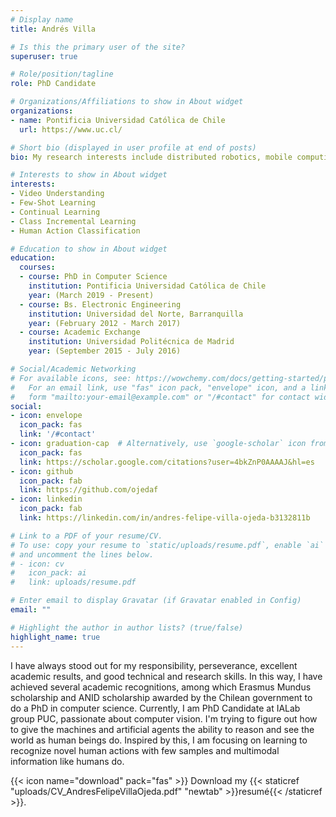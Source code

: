 ```yaml
---
# Display name
title: Andrés Villa

# Is this the primary user of the site?
superuser: true

# Role/position/tagline
role: PhD Candidate

# Organizations/Affiliations to show in About widget
organizations:
- name: Pontificia Universidad Católica de Chile
  url: https://www.uc.cl/

# Short bio (displayed in user profile at end of posts)
bio: My research interests include distributed robotics, mobile computing and programmable matter.

# Interests to show in About widget
interests:
- Video Understanding
- Few-Shot Learning
- Continual Learning
- Class Incremental Learning
- Human Action Classification

# Education to show in About widget
education:
  courses:
  - course: PhD in Computer Science
    institution: Pontificia Universidad Católica de Chile
    year: (March 2019 - Present)
  - course: Bs. Electronic Engineering
    institution: Universidad del Norte, Barranquilla
    year: (February 2012 - March 2017)
  - course: Academic Exchange
    institution: Universidad Politécnica de Madrid
    year: (September 2015 - July 2016)

# Social/Academic Networking
# For available icons, see: https://wowchemy.com/docs/getting-started/page-builder/#icons
#   For an email link, use "fas" icon pack, "envelope" icon, and a link in the
#   form "mailto:your-email@example.com" or "/#contact" for contact widget.
social:
- icon: envelope
  icon_pack: fas
  link: '/#contact'
- icon: graduation-cap  # Alternatively, use `google-scholar` icon from `ai` icon pack
  icon_pack: fas
  link: https://scholar.google.com/citations?user=4bkZnP0AAAAJ&hl=es
- icon: github
  icon_pack: fab
  link: https://github.com/ojedaf
- icon: linkedin
  icon_pack: fab
  link: https://linkedin.com/in/andres-felipe-villa-ojeda-b3132811b

# Link to a PDF of your resume/CV.
# To use: copy your resume to `static/uploads/resume.pdf`, enable `ai` icons in `params.toml`, 
# and uncomment the lines below.
# - icon: cv
#   icon_pack: ai
#   link: uploads/resume.pdf

# Enter email to display Gravatar (if Gravatar enabled in Config)
email: ""

# Highlight the author in author lists? (true/false)
highlight_name: true
---
```


I have always stood out for my responsibility, perseverance, excellent academic results, and good technical and research skills. In this way, I have achieved several academic recognitions, among which Erasmus Mundus scholarship and ANID scholarship awarded by the Chilean government to do a PhD in computer science. Currently, I am PhD Candidate at IALab group PUC, passionate about computer vision. I'm trying to figure out how to give the machines and artificial agents the ability to reason and see the world as human beings do. Inspired by this, I am focusing on learning to recognize novel human actions with few samples and multimodal information like humans do.

{{< icon name="download" pack="fas" >}} Download my {{< staticref "uploads/CV_AndresFelipeVillaOjeda.pdf" "newtab" >}}resumé{{< /staticref >}}.

